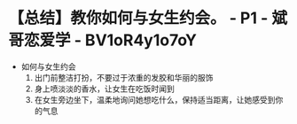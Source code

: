 # 【总结】教你如何与女生约会。 - P1 - 斌哥恋爱学 - BV1oR4y1o7oY

-   如何与女生约会
    1.  出门前整洁打扮，不要过于浓重的发胶和华丽的服饰
    2.  身上喷淡淡的香水，让女生在吃饭时闻到
    3.  在女生旁边坐下，温柔地询问她想吃什么，保持适当距离，让她感受到你的气息
